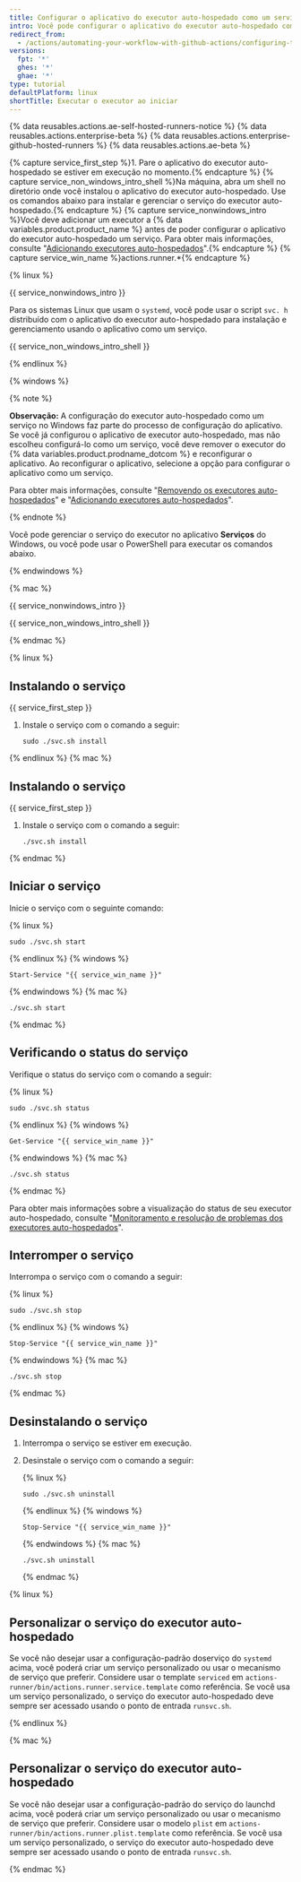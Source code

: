 ```yaml
---
title: Configurar o aplicativo do executor auto-hospedado como um serviço
intro: Você pode configurar o aplicativo do executor auto-hospedado como um serviço para que inicie o aplicativo do executor automaticamente quando a máquina for iniciada.
redirect_from:
  - /actions/automating-your-workflow-with-github-actions/configuring-the-self-hosted-runner-application-as-a-service
versions:
  fpt: '*'
  ghes: '*'
  ghae: '*'
type: tutorial
defaultPlatform: linux
shortTitle: Executar o executor ao iniciar
---
```


{% data reusables.actions.ae-self-hosted-runners-notice %}
{% data reusables.actions.enterprise-beta %}
{% data reusables.actions.enterprise-github-hosted-runners %}
{% data reusables.actions.ae-beta %}

{% capture service_first_step %}1. Pare o aplicativo do executor auto-hospedado se estiver em execução no momento.{% endcapture %}
{% capture service_non_windows_intro_shell %}Na máquina, abra um shell no diretório onde você instalou o aplicativo do executor auto-hospedado. Use os comandos abaixo para instalar e gerenciar o serviço do executor auto-hospedado.{% endcapture %}
{% capture service_nonwindows_intro %}Você deve adicionar um executor a {% data variables.product.product_name %} antes de poder configurar o aplicativo do executor auto-hospedado um serviço. Para obter mais informações, consulte "[Adicionando executores auto-hospedados](/github/automating-your-workflow-with-github-actions/adding-self-hosted-runners)".{% endcapture %}
{% capture service_win_name %}actions.runner.*{% endcapture %}


{% linux %}

{{ service_nonwindows_intro }}

Para os sistemas Linux que usam o `systemd`, você pode usar o script `svc. h` distribuído com o aplicativo do executor auto-hospedado para instalação e gerenciamento usando o aplicativo como um serviço.

{{ service_non_windows_intro_shell }}

{% endlinux %}

{% windows %}

{% note %}

**Observação:** A configuração do executor auto-hospedado como um serviço no Windows faz parte do processo de configuração do aplicativo. Se você já configurou o aplicativo de executor auto-hospedado, mas não escolheu configurá-lo como um serviço, você deve remover o executor do {% data variables.product.prodname_dotcom %} e reconfigurar o aplicativo. Ao reconfigurar o aplicativo, selecione a opção para configurar o aplicativo como um serviço.

Para obter mais informações, consulte "[Removendo os executores auto-hospedados](/actions/automating-your-workflow-with-github-actions/removing-self-hosted-runners)" e "[Adicionando executores auto-hospedados](/actions/automating-your-workflow-with-github-actions/adding-self-hosted-runners)".

{% endnote %}

Você pode gerenciar o serviço do executor no aplicativo **Serviços** do Windows, ou você pode usar o PowerShell para executar os comandos abaixo.

{% endwindows %}

{% mac %}

{{ service_nonwindows_intro }}

{{ service_non_windows_intro_shell }}

{% endmac %}

{% linux %}

## Instalando o serviço

{{ service_first_step }}
1. Instale o serviço com o comando a seguir:

   ```shell
   sudo ./svc.sh install
   ```

{% endlinux %}
{% mac %}

## Instalando o serviço

{{ service_first_step }}
1. Instale o serviço com o comando a seguir:

   ```shell
   ./svc.sh install
   ```
{% endmac %}

## Iniciar o serviço

Inicie o serviço com o seguinte comando:

{% linux %}
```shell
sudo ./svc.sh start
```
{% endlinux %}
{% windows %}
```shell
Start-Service "{{ service_win_name }}"
```
{% endwindows %}
{% mac %}
```shell
./svc.sh start
```
{% endmac %}

## Verificando o status do serviço

Verifique o status do serviço com o comando a seguir:

{% linux %}
```shell
sudo ./svc.sh status
```
{% endlinux %}
{% windows %}
```shell
Get-Service "{{ service_win_name }}"
```
{% endwindows %}
{% mac %}
```shell
./svc.sh status
```
{% endmac %}

 Para obter mais informações sobre a visualização do status de seu executor auto-hospedado, consulte "[Monitoramento e resolução de problemas dos executores auto-hospedados](/actions/hosting-your-own-runners/monitoring-and-troubleshooting-self-hosted-runners)".

## Interromper o serviço

Interrompa o serviço com o comando a seguir:

{% linux %}
```shell
sudo ./svc.sh stop
```
{% endlinux %}
{% windows %}
```shell
Stop-Service "{{ service_win_name }}"
```
{% endwindows %}
{% mac %}
```shell
./svc.sh stop
```
{% endmac %}

## Desinstalando o serviço

1. Interrompa o serviço se estiver em execução.
1. Desinstale o serviço com o comando a seguir:

    {% linux %}
    ```shell
    sudo ./svc.sh uninstall
    ```
    {% endlinux %}
    {% windows %}
    ```shell
    Stop-Service "{{ service_win_name }}"
    ```
    {% endwindows %}
    {% mac %}
    ```shell
    ./svc.sh uninstall
    ```
    {% endmac %}


{% linux %}

## Personalizar o serviço do executor auto-hospedado

Se você não desejar usar a configuração-padrão doserviço do `systemd` acima, você poderá criar um serviço personalizado ou usar o mecanismo de serviço que preferir. Considere usar o template `serviced` em `actions-runner/bin/actions.runner.service.template` como referência. Se você usa um serviço personalizado, o serviço do executor auto-hospedado deve sempre ser acessado usando o ponto de entrada `runsvc.sh`.

{% endlinux %}

{% mac %}

## Personalizar o serviço do executor auto-hospedado

Se você não desejar usar a configuração-padrão do serviço do launchd acima, você poderá criar um serviço personalizado ou usar o mecanismo de serviço que preferir. Considere usar o modelo `plist` em `actions-runner/bin/actions.runner.plist.template` como referência. Se você usa um serviço personalizado, o serviço do executor auto-hospedado deve sempre ser acessado usando o ponto de entrada `runsvc.sh`.

{% endmac %}
